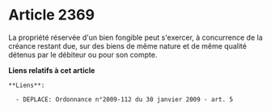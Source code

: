 # Article 2369

La propriété réservée d'un bien fongible peut s'exercer, à concurrence de la créance restant due, sur des biens de même
nature et de même qualité détenus par le débiteur ou pour son compte.

**Liens relatifs à cet article**

	**Liens**:

	  - DEPLACE: Ordonnance n°2009-112 du 30 janvier 2009 - art. 5
